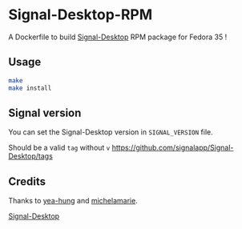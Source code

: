 # Signal-Desktop-RPM

A Dockerfile to build [Signal-Desktop](https://github.com/signalapp/Signal-Desktop) RPM package for Fedora 35 !

## Usage

```bash
make
make install
```

## Signal version

You can set the Signal-Desktop version in `SIGNAL_VERSION` file.

Should be a valid `tag` without `v` https://github.com/signalapp/Signal-Desktop/tags

## Credits

Thanks to [yea-hung](https://github.com/signalapp/Signal-Desktop/issues/4530#issuecomment-1079834967) and [michelamarie](https://github.com/michelamarie/fedora-signal/wiki/How-to-compile-Signal-Desktop-for-Fedora).

[Signal-Desktop](https://github.com/signalapp/Signal-Desktop)